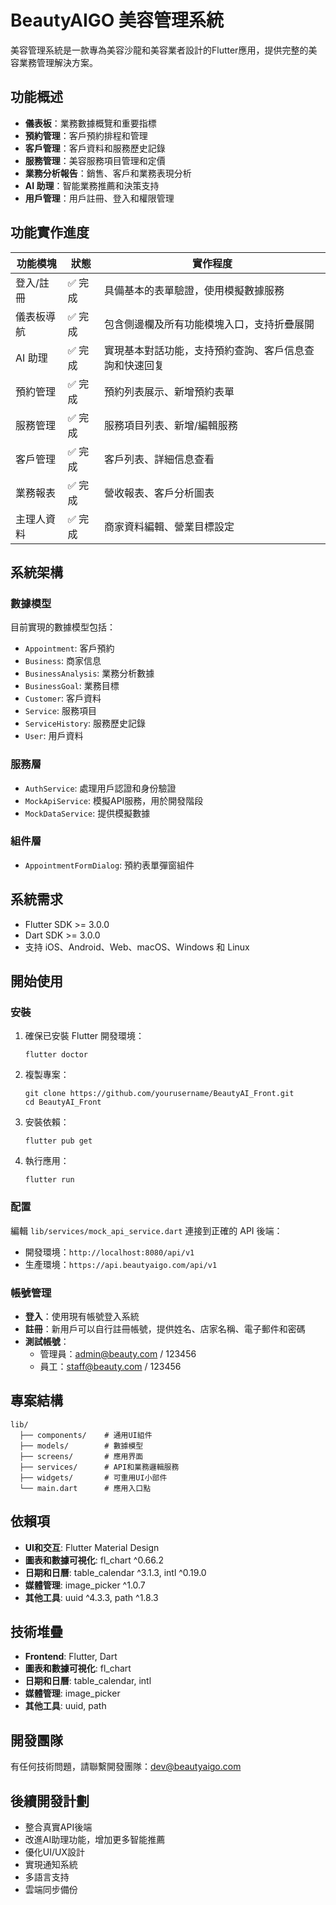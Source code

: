 # BeautyAIGO 美容管理系統

美容管理系統是一款專為美容沙龍和美容業者設計的Flutter應用，提供完整的美容業務管理解決方案。

## 功能概述

- **儀表板**：業務數據概覽和重要指標
- **預約管理**：客戶預約排程和管理
- **客戶管理**：客戶資料和服務歷史記錄
- **服務管理**：美容服務項目管理和定價
- **業務分析報告**：銷售、客戶和業務表現分析
- **AI 助理**：智能業務推薦和決策支持
- **用戶管理**：用戶註冊、登入和權限管理

## 功能實作進度

| 功能模塊 | 狀態 | 實作程度 |
|---------|------|---------|
| 登入/註冊 | ✅ 完成 | 具備基本的表單驗證，使用模擬數據服務 |
| 儀表板導航 | ✅ 完成 | 包含側邊欄及所有功能模塊入口，支持折疊展開 |
| AI 助理 | ✅ 完成 | 實現基本對話功能，支持預約查詢、客戶信息查詢和快速回复 |
| 預約管理 | ✅ 完成 | 預約列表展示、新增預約表單 |
| 服務管理 | ✅ 完成 | 服務項目列表、新增/編輯服務 |
| 客戶管理 | ✅ 完成 | 客戶列表、詳細信息查看 |
| 業務報表 | ✅ 完成 | 營收報表、客戶分析圖表 |
| 主理人資料 | ✅ 完成 | 商家資料編輯、營業目標設定 |

## 系統架構

### 數據模型

目前實現的數據模型包括：
- `Appointment`: 客戶預約
- `Business`: 商家信息
- `BusinessAnalysis`: 業務分析數據
- `BusinessGoal`: 業務目標
- `Customer`: 客戶資料
- `Service`: 服務項目
- `ServiceHistory`: 服務歷史記錄
- `User`: 用戶資料

### 服務層

- `AuthService`: 處理用戶認證和身份驗證
- `MockApiService`: 模擬API服務，用於開發階段
- `MockDataService`: 提供模擬數據

### 組件層

- `AppointmentFormDialog`: 預約表單彈窗組件

## 系統需求

- Flutter SDK >= 3.0.0
- Dart SDK >= 3.0.0
- 支持 iOS、Android、Web、macOS、Windows 和 Linux

## 開始使用

### 安裝

1. 確保已安裝 Flutter 開發環境：
   ```
   flutter doctor
   ```

2. 複製專案：
   ```
   git clone https://github.com/yourusername/BeautyAI_Front.git
   cd BeautyAI_Front
   ```

3. 安裝依賴：
   ```
   flutter pub get
   ```

4. 執行應用：
   ```
   flutter run
   ```

### 配置

編輯 `lib/services/mock_api_service.dart` 連接到正確的 API 後端：

- 開發環境：`http://localhost:8080/api/v1`
- 生產環境：`https://api.beautyaigo.com/api/v1`

### 帳號管理

- **登入**：使用現有帳號登入系統
- **註冊**：新用戶可以自行註冊帳號，提供姓名、店家名稱、電子郵件和密碼
- **測試帳號**：
  - 管理員：admin@beauty.com / 123456
  - 員工：staff@beauty.com / 123456

## 專案結構

```
lib/
  ├── components/    # 通用UI組件
  ├── models/        # 數據模型
  ├── screens/       # 應用界面
  ├── services/      # API和業務邏輯服務
  ├── widgets/       # 可重用UI小部件
  └── main.dart      # 應用入口點
```

## 依賴項

- **UI和交互**: Flutter Material Design
- **圖表和數據可視化**: fl_chart ^0.66.2
- **日期和日曆**: table_calendar ^3.1.3, intl ^0.19.0
- **媒體管理**: image_picker ^1.0.7
- **其他工具**: uuid ^4.3.3, path ^1.8.3

## 技術堆疊

- **Frontend**: Flutter, Dart
- **圖表和數據可視化**: fl_chart
- **日期和日曆**: table_calendar, intl
- **媒體管理**: image_picker
- **其他工具**: uuid, path

## 開發團隊

有任何技術問題，請聯繫開發團隊：dev@beautyaigo.com

## 後續開發計劃

- 整合真實API後端
- 改進AI助理功能，增加更多智能推薦
- 優化UI/UX設計
- 實現通知系統
- 多語言支持
- 雲端同步備份
